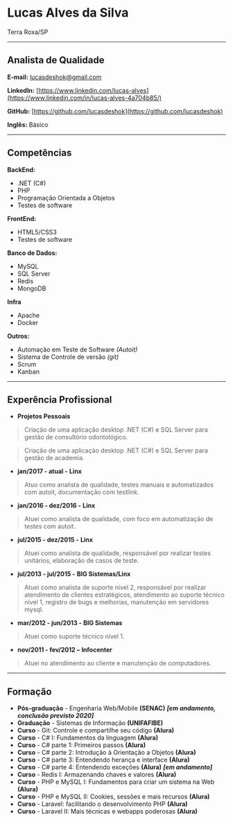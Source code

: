 # Lucas Alves da Silva
Terra Roxa/SP

---

## Analista de Qualidade

**E-mail:** lucasdeshok@gmail.com

**LinkedIn:** [https://www.linkedin.com/lucas-alves](https://www.linkedin.com/in/lucas-alves-4a704b85/)

**GitHub:** [https://github.com/lucasdeshok](https://github.com/lucasdeshok)

**Inglês:** Básico


---

## Competências

**BackEnd:**
* .NET (C#)
* PHP
* Programação Orientada a Objetos
* Testes de software


**FrontEnd:**
* HTML5/CSS3
* Testes de software


**Banco de Dados:**
* MySQL
* SQL Server
* Redis
* MongoDB


**Infra**
* Apache
* Docker


**Outros:**
* Automação em Teste de Software *(Autoit)*
* Sistema de Controle de versão *(git)*
* Scrum
* Kanban


---


## Experência Profissional

* **Projetos Pessoais**
> Criação de uma aplicação desktop .NET (C#) e SQL Server para gestão de consultório odontológico.

> Criação de uma aplicação desktop .NET (C#) e SQL Server para gestão de academia.



* **jan/2017 - atual -** ****Linx****
> Atuo como analista de qualidade, testes manuais e automatizados com autoit, documentação com testlink.



* **jan/2016 - dez/2016 -** ****Linx****
> Atuei como analista de qualidade, com foco em automatização de testes com autoit.



* **jul/2015 - dez/2015 -** ****Linx****
> Atuei como analista de qualidade, responsável por realizar testes unitários, elaboração de casos de teste.



* **jul/2013 - jul/2015 -** ****BIG Sistemas/Linx****
> Atuei como analista de suporte nível 2, responsável por realizar atendimento de clientes estratégicos, atendimento ao suporte técnico nível 1, registro de bugs e melhorias, manutenção em servidores mysql.



* **mar/2012 - jun/2013 -** ****BIG Sistemas****
> Atuei como suporte técnico nível 1.



* **nov/2011 - fev/2012 –** ****Infocenter****
> Atuei no atendimento ao cliente e manutenção de computadores.


---

## Formação

* **Pós-graduação** - Engenharia Web/Mobile **(SENAC)** ***[em andamento, conclusão previsto 2020]***
* **Graduação** - Sistemas de Informação **(UNIFAFIBE)**
* **Curso** - Git: Controle e compartilhe seu código **(Alura)**
* **Curso** - C# I: Fundamentos da linguagem **(Alura)**
* **Curso** - C# parte 1: Primeiros passos **(Alura)**
* **Curso** - C# parte 2: Introdução à Orientação a Objetos **(Alura)**
* **Curso** - C# parte 3: Entendendo herança e interface **(Alura)**
* **Curso** - C# parte 4: Entendendo exceções **(Alura)** ***[em andamento]***
* **Curso** - Redis I: Armazenando chaves e valores **(Alura)**
* **Curso** - PHP e MySQL I: Fundamentos para criar um sistema na Web **(Alura)**
* **Curso** - PHP e MySQL II: Cookies, sessões e mais recursos **(Alura)**
* **Curso** - Laravel: facilitando o desenvolvimento PHP **(Alura)**
* **Curso** - Laravel II: Mais técnicas e webapps poderosas **(Alura)**
